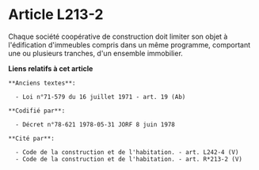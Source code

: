 # Article L213-2

Chaque société coopérative de construction doit limiter son objet à l'édification d'immeubles compris dans un même programme,
comportant une ou plusieurs tranches, d'un ensemble immobilier.

**Liens relatifs à cet article**

	**Anciens textes**:

	  - Loi n°71-579 du 16 juillet 1971 - art. 19 (Ab)

	**Codifié par**:

	  - Décret n°78-621 1978-05-31 JORF 8 juin 1978

	**Cité par**:

	  - Code de la construction et de l'habitation. - art. L242-4 (V)
	  - Code de la construction et de l'habitation. - art. R*213-2 (V)
